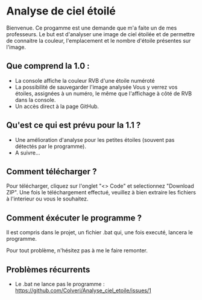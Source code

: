 # Analyse de ciel étoilé

Bienvenue. Ce progamme est une demande que m'a faite un de mes professeurs.
Le but est d'analyser une image de ciel étoilée et de permettre de connaitre la couleur, l'emplacement et le nombre d'étoile présentes sur l'image.

## Que comprend la 1.0 :

- La console affiche la couleur RVB d'une étoile numéroté
- La possibilité de sauvegarder l'image analysée
  Vous y verrez vos étoiles, assignées à un numéro, le même que l'affichage à côté de RVB dans la console.
- Un accès direct à la page GitHub.

## Qu'est ce qui est prévu pour la 1.1 ?
- Une amélioration d'analyse pour les petites étoiles (souvent pas détectés par le programme).
- A suivre...

## Comment télécharger ?

Pour télécharger, cliquez sur l'onglet "<> Code" et selectionnez "Download ZIP". Une fois le téléchargement effectué,
veuillez à bien extraire les fichiers à l'interieur ou vous le souhaitez.

## Comment éxécuter le programme ?

Il est compris dans le projet, un fichier .bat qui, une fois executé, lancera le programme.


Pour tout problème, n'hésitez pas à me le faire remonter.

## Problèmes récurrents

- Le .bat ne lance pas le programme : https://github.com/Colveri/Analyse_ciel_etoile/issues/1
